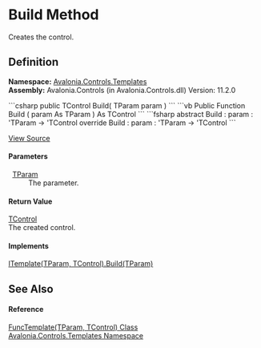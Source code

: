 # Build Method


Creates the control.



## Definition
**Namespace:** <a href="N_Avalonia_Controls_Templates">Avalonia.Controls.Templates</a>  
**Assembly:** Avalonia.Controls (in Avalonia.Controls.dll) Version: 11.2.0

<Tabs groupId="api-code-preview">
<TabItem value="csharp" label="C#">
```csharp
public TControl Build(
	TParam param
)
```
</TabItem>
<TabItem value="vb" label="VB">
```vb
Public Function Build ( 
	param As TParam
) As TControl
```
</TabItem>
<TabItem value="fsharp" label="F#">
```fsharp
abstract Build : 
        param : 'TParam -> 'TControl 
override Build : 
        param : 'TParam -> 'TControl 
```
</TabItem>
</Tabs>



<a href="https://github.com/AvaloniaUI/Avalonia/tree/master/src/Avalonia.Controls/Templates/FuncTemplate%602.cs#L33" title="View the source code">View Source</a>



#### Parameters
<dl><dt>  <a href="T_Avalonia_Controls_Templates_FuncTemplate_2">TParam</a></dt><dd>The parameter.</dd></dl>

#### Return Value
<a href="T_Avalonia_Controls_Templates_FuncTemplate_2">TControl</a>  
The created control.

#### Implements
<a href="M_Avalonia_Controls_Templates_ITemplate_2_Build">ITemplate(TParam, TControl).Build(TParam)</a>  


## See Also


#### Reference
<a href="T_Avalonia_Controls_Templates_FuncTemplate_2">FuncTemplate(TParam, TControl) Class</a>  
<a href="N_Avalonia_Controls_Templates">Avalonia.Controls.Templates Namespace</a>  

